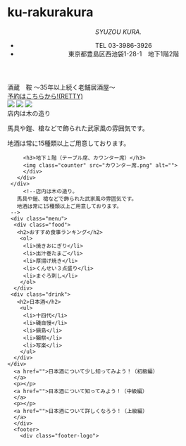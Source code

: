 # ku-rakurakura

  <!DOCTYPE html>
  <html lang="jp" dir="ltr">
    <head>
      <meta charset="utf-8">
      <title>ようこそ！酒蔵　鞍へ！</title>
      <link rel="stylesheet" href="syuzoukura.css">
    </head>
    <body>
      <header>
        <div class="header-contents">
         <div class="header-sub"> <i>SYUZOU KURA.</i></div>
          <div class="adress-number">
           <ul>
            <li>TEL 03-3986-3926</li>
            <li>東京都豊島区西池袋1-28-1　地下1階2階</li>
           </ul>
          </div>
         </div>
    </header>
    <div class="main">
      <div class="main-contents">
       <div class="header-logo">酒蔵　鞍 <span>〜35年以上続く老舗居酒屋〜</span></div>
       <a class="retty" href="https://retty.me/area/PRE13/ARE662/SUB66201/100000118958/">予約はこちらから!(RETTY)</a>
    　　　<div class="contents">
          <img class="logo-all" src="鞍の壁.jpg">
          <img class="logo" src="スクリーンショット 2020-07-15 19.20.47.png">
          <img class="kura" src="鞍.png">
          <img class="yoroi" src="鎧.png" alt="">
          <div class="explanation">店内は木の造り
          <p>馬具や鎧、槍などで飾られた武家風の雰囲気です。</p>
          <p>地酒は常に15種類以上ご用意しております。</p>
          </div>

         <h3>地下１階（テーブル席、カウンター席）</h3>
         <img class="counter" src="カウンター席.png" alt="">
         </div>
       </div>
     </div>
         <!--店内は木の造り。
       馬具や鎧、槍などで飾られた武家風の雰囲気です。
       地酒は常に15種類以上ご用意しております。
     -->
     <div class="menu">
      <div class="food">
       <h2>おすすめ食事ランキング</h2>
        <ol>
         <li>焼きおにぎり</li>
         <li>出汁巻たまご</li>
         <li>厚揚げ焼き</li>
         <li>くんせい３点盛り</li>
         <li>まぐろ刺し</li>
        </ol>
      </div>
     <div class="drink">
       <h2>日本酒</h2>
        <ul>
         <li>十四代</li>
         <li>磯自慢</li>
         <li>鍋島</li>
         <li>獺祭</li>
         <li>写楽</li>
        </ul>
      </div>
    </div>
      <a href="">日本酒について少し知ってみよう！（初級編）
      </a>
      <p></p>
      <a href="">日本酒について知ってみよう！（中級編）
      </a>
      <p></p>
      <a href="">日本酒について詳しくなろう！（上級編）
      </a>
      </div>
      <footer>
        <div class="footer-logo">
　　　　　
        </div>
      </footer>
   </body>
  </html>
